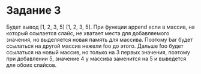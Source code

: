 # Задание 3 

Будет вывод [1, 2, 3, 5] [1, 2, 3, 5]. При функции append если в массив, на который ссылается слайс, не хватает места для добавляемого значения, но выделяется новая память для массива. Поэтому bar будет ссылаться на другой массив нежели foo до этого. Дальше foo будет ссылаться на новый массив, но только на 3 первых значения, поэтому при добавлении 5, значение 4 у массива заменится на 5 и выведется для обоих слайсов.